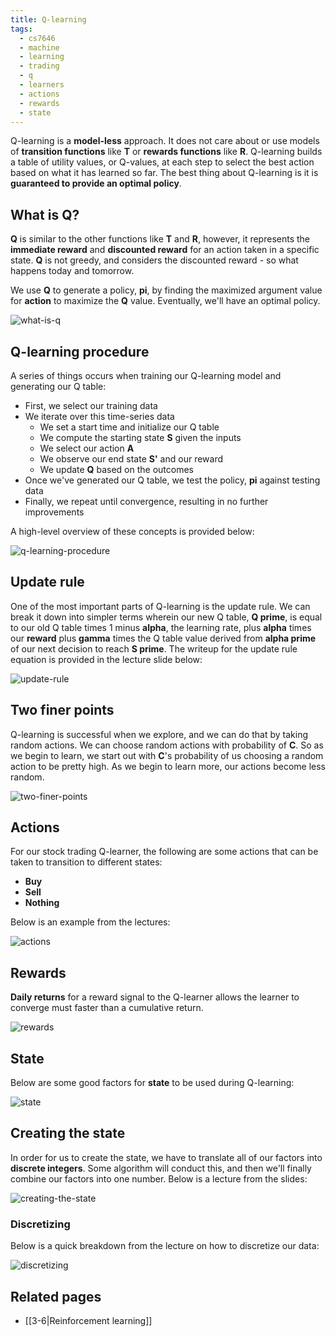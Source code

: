 ```yaml
---
title: Q-learning
tags:
  - cs7646
  - machine
  - learning
  - trading
  - q
  - learners
  - actions
  - rewards
  - state
---
```


Q-learning is a **model-less** approach. It does not care about or use models of
**transition functions** like **T** or **rewards functions** like **R**.
Q-learning builds a table of utility values, or Q-values, at each step to select
the best action based on what it has learned so far. The best thing about
Q-learning is it is **guaranteed to provide an optimal policy**.

## What is Q?

**Q** is similar to the other functions like **T** and **R**, however, it
represents the **immediate reward** and **discounted reward** for an action
taken in a specific state. **Q** is not greedy, and considers the discounted
reward - so what happens today and tomorrow.

We use **Q** to generate a policy, **pi**, by finding the maximized argument
value for **action** to maximize the **Q** value. Eventually, we'll have an
optimal policy.

![what-is-q](what-is-q.png)

## Q-learning procedure

A series of things occurs when training our Q-learning model and generating our
Q table:

- First, we select our training data
- We iterate over this time-series data
  - We set a start time and initialize our Q table
  - We compute the starting state **S** given the inputs
  - We select our action **A**
  - We observe our end state **S'** and our reward
  - We update **Q** based on the outcomes
- Once we've generated our Q table, we test the policy, **pi** against testing
  data
- Finally, we repeat until convergence, resulting in no further improvements

A high-level overview of these concepts is provided below:

![q-learning-procedure](q-learning-procedure.png)

## Update rule

One of the most important parts of Q-learning is the update rule. We can break
it down into simpler terms wherein our new Q table, **Q prime**, is equal to our
old Q table times 1 minus **alpha**, the learning rate, plus **alpha** times our
**reward** plus **gamma** times the Q table value derived from **alpha prime**
of our next decision to reach **S prime**. The writeup for the update rule
equation is provided in the lecture slide below:

![update-rule](update-rule.png)

## Two finer points

Q-learning is successful when we explore, and we can do that by taking random
actions. We can choose random actions with probability of **C**. So as we begin
to learn, we start out with **C**'s probability of us choosing a random action
to be pretty high. As we begin to learn more, our actions become less random.

![two-finer-points](two-finer-points.png)

## Actions

For our stock trading Q-learner, the following are some actions that can be
taken to transition to different states:

- **Buy**
- **Sell**
- **Nothing**

Below is an example from the lectures:

![actions](actions.png)

## Rewards

**Daily returns** for a reward signal to the Q-learner allows the learner to
converge must faster than a cumulative return.

![rewards](rewards.png)

## State

Below are some good factors for **state** to be used during Q-learning:

![state](state.png)

## Creating the state

In order for us to create the state, we have to translate all of our factors
into **discrete integers**. Some algorithm will conduct this, and then we'll
finally combine our factors into one number. Below is a lecture from the slides:

![creating-the-state](creating-the-state.png)

### Discretizing

Below is a quick breakdown from the lecture on how to discretize our data:

![discretizing](discretizing.png)

## Related pages

- [[3-6|Reinforcement learning]]
